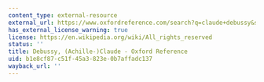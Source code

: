 ```yaml
---
content_type: external-resource
external_url: https://www.oxfordreference.com/search?q=claude+debussy&searchBtn=Search&isQuickSearch=true
has_external_license_warning: true
license: https://en.wikipedia.org/wiki/All_rights_reserved
status: ''
title: Debussy, (Achille-)Claude - Oxford Reference
uid: b1e8cf87-c51f-45a3-823e-0b7affadc137
wayback_url: ''
---
```

